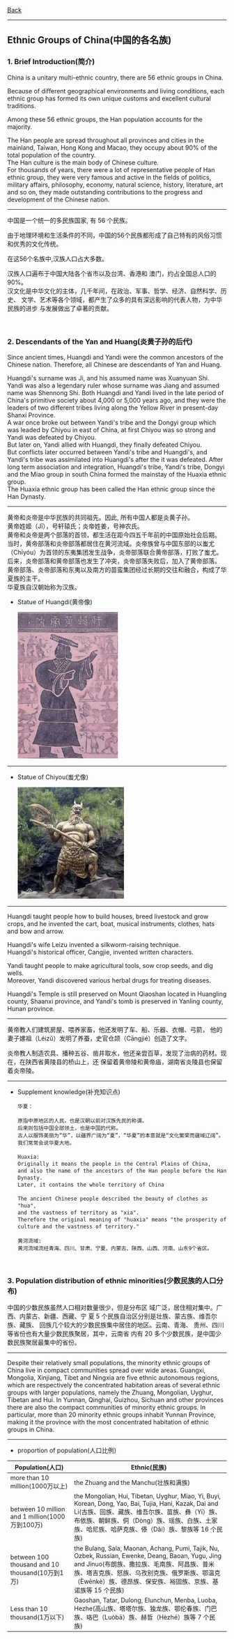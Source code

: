 [Back](../../README.md)

<hr>

## Ethnic Groups of China(中国的各名族)

### 1. Brief Introduction(简介)

China is a unitary multi-ethnic country, there are 56 ethnic groups in China.<br>

Because of different geographical environments and living conditions, each ethnic group has formed its own unique customs and excellent cultural traditions.

Among these 56 ethnic groups, the Han population accounts for the majority. <br>

The Han people are spread throughout all provinces and cities in the mainland, Taiwan, Hong Kong and Macao, they occupy about 90% of the total population of the country. <br>
The Han culture is the main body of Chinese culture. <br>
For thousands of years, there were a lot of representative people of Han ethnic group, they were very famous and active in the fields of politics, military affairs, philosophy, economy, natural science, history, literature, art and so on, they made outstanding contributions to the progress and development of the Chinese nation.

<hr>

中国是一个统一的多民族国家, 有 56 个民族。<br>

由于地理环境和生活条件的不同，中国的56个民族都形成了自己特有的风俗习惯和优秀的文化传统。<br>

在这56个名族中,汉族人口占大多数。

汉族人口遍布于中国大陆各个省市以及台湾、香港和
澳门，约占全国总人口的 90%。<br>
汉文化是中华文化的主体，几千年间，在政治、军事、哲学、经济、自然科学、历史、
文学、艺术等各个领域，都产生了众多的具有深远影响的代表人物，为中华民族的进步
与发展做出了卓著的贡献。<br>

&nbsp;

### 2. Descendants of the Yan and Huang(炎黄子孙的后代)

Since ancient times, Huangdi and Yandi were the common ancestors of the Chinese 
nation. Therefore, all Chinese are descendants of Yan and Huang. <br>

Huangdi's surname was Ji, and his assumed name was Xuanyuan 
Shi. Yandi was also a legendary ruler whose surname was Jiang and 
assumed name was Shennong Shi. Both Huangdi and Yandi lived in 
the late period of China's primitive society about 4,000 or 5,000 years 
ago, and they were the leaders of two different tribes living along the Yellow 
River in present-day Shanxi Province. <br>
A war once broke out between Yandi's tribe and the Dongyi group which was leaded by Chiyou in east of China, at first Chiyou was so strong and Yandi was defeated by Chiyou. <br>
But later on, Yandi allied with Huangdi, they finally defeated Chiyou. <br>
But conflicts later occurred between Yandi's tribe and Huangdi's, and Yandi's tribe was assimilated into Huangdi's after the it was defeated. After long term association and integration, Huangdi's tribe, Yandi's tribe, Dongyi and the Miao group in south China formed the mainstay of the Huaxia ethnic group. <br>
The Huaxia ethnic group has been called the Han ethnic group since the Han Dynasty.

<hr>

黄帝和炎帝是中华民族的共同祖先。因此, 所有中国人都是炎黄子孙。<br>
黄帝姓姬（Jī），号轩辕氏；炎帝姓姜，号神农氏。<br>
黄帝和炎帝是两个部落的首领，都生活在距今四五千年前的中国原始社会后期。<br>
当时，黄帝部落和炎帝部落都居住在黄河流域。炎帝族曾与中国东部的以蚩尤（Chīyóu）为首领的东夷集团发生战争，炎帝部落联合黄帝部落，打败了蚩尤。<br>
后来，炎帝部落和黄帝部落也发生了冲突，炎帝部落失败后，加入了黄帝部落。<br>
黄帝部落、炎帝部落和东夷以及南方的苗蛮集团经过长期的交往和融合，构成了华夏族的主干。<br>
华夏族自汉朝始称为汉族。

- Statue of Huangdi(黄帝像)

    ![Statue of Huangdi](https://github.com/Elliot518/mcp-oss-repo/blob/main/culture/china/huangdi.png?raw=true)

<hr>

- Statue of Chiyou(蚩尤像)

    <img src="https://github.com/Elliot518/mcp-oss-repo/blob/main/culture/china/chiyou.png?raw=true" style="zoom:25%">

<hr>

Huangdi taught people how to build houses, breed livestock and grow crops, and he invented the cart, boat, musical instruments, clothes, hats and bow and arrow. <br>

Huangdi's wife Leizu invented a silkworm-raising technique. <br>
Huangdi's historical officer, Cangjie, invented written characters. <br>

Yandi taught people to make agricultural tools, sow crop seeds, and dig 
wells. <br>
Moreover, Yandi discovered various herbal drugs for treating diseases. 

Huangdi's Temple is still preserved on Mount Qiaoshan located in Huangling county, Shaanxi province, and Yandi's tomb is preserved in Yanling county, Hunan province.

<hr>

黄帝教人们建筑房屋、喂养家畜，他还发明了车、船、乐器、衣帽、弓箭，
他的妻子嫘祖（Léizǔ）发明了养蚕，史官仓颉（Cāngjié）创造了文字。

炎帝教人制造农具、播种五谷、凿井取水，他还亲尝百草，发现了治病的药材。现在，在陕西省黄陵县的桥山上，还
保留着黄帝陵和黄帝庙，湖南省炎陵县也保留着炎帝陵。

<hr>

- Supplement knowledge(补充知识点)

    ```
    华夏：
        
    原指中原地区的人民，也是汉朝以前对汉族先民的称谓。
    后来则包括中国全部领土，也是中国的代称。
    古人以服饰美丽为“华”，以疆界广阔为“夏”，“华夏”的本意就是“文化繁荣而疆域辽阔”。
    我们常常会说华夏大地。

    Huaxia: 
    Originally it means the people in the Central Plains of China, 
    and also the name of the ancestors of the Han people before the Han Dynasty. 
    Later, it contains the whole territory of China 

    The ancient Chinese people described the beauty of clothes as "hua", 
    and the vastness of territory as "xia".
    Therefore the original meaning of "huaxia" means "the prosperity of culture and the vastness of territory."

    黄河流域:
    黄河流域流经青海、四川、甘肃、宁夏、内蒙古、陕西、山西、河南、山东9个省区。
    ```

&nbsp;

### 3. Population distribution of ethnic minorities(少数民族的人口分布)

中国的少数民族虽然人口相对数量很少，但是分布区
域广泛，居住相对集中。广西、内蒙古、新疆、西藏、宁
夏 5 个民族自治区分别是壮族、蒙古族、维吾尔族、藏族、
回族几个较大的少数民族集中居住的地区。云南、青海、
贵州、四川等省份也有大量少数民族聚居，其中，云南省
内有 20 多个少数民族，是中国少数民族聚居最集中的省份。

<hr>

Despite their relatively small populations, the minority ethnic groups of China live in compact communities spread over wide areas. Guangxi, Mongolia, Xinjiang, Tibet and Ningxia are five ethnic autonomous regions, which are respectively the concentrated habitation areas of several ethnic groups with larger populations, namely the Zhuang, Mongolian, Uyghur, 
Tibetan and Hui. 
In Yunnan, Qinghai, Guizhou, Sichuan and other provinces 
there are also the compact communities of minority ethnic groups. In particular, 
more than 20 minority ethnic groups inhabit Yunnan Province, making it the 
province with the most concentrated habitation of ethnic groups in China.

<hr>

- proportion of population(人口比例)

| Population(人口) | Ethnic(民族) |
| ---- | ---- | 
| more than 10 million(1000万以上) | the Zhuang and the Manchu(壮族和满族) |
| between 10 million and 1 million(1000万到100万) | the Mongolian, Hui, Tibetan, Uyghur, Miao, Yi, Buyi, Korean, Dong, Yao, Bai, Tujia, Hani, Kazak, Dai and Li(古族、回族、藏族、维吾尔族、苗族、彝（Yí）族、布依族、朝鲜族、侗（Dònɡ）族、瑶族、白族、土家族、哈尼族、哈萨克族、傣（Dǎi）族、黎族等 16 个民族) |
| between 100 thousand and 10 thousand(10万到1万) | the Bulang, Sala, Maonan, Achang, Pumi, Tajik, Nu, Ozbek, Russian, Ewenke, Deang, Baoan, Yugu, Jing and Jinuo(布朗族、撒拉族、毛南族、阿昌族、普米族、塔吉克族、怒族、乌孜别克族、俄罗斯族、鄂温克（Èwēnkè）族、德昂族、保安族、裕固族、京族、基诺族等 15 个民族) |
| Less than 10 thousand(1万以下) | Gaoshan, Tatar, Dulong, Elunchun, Menba, Luoba, Hezhe(高山族、塔塔尔族、独龙族、鄂伦春族、门巴族、珞巴（Luòbā）族、赫哲（Hèzhé）族等 7 个民族) |
